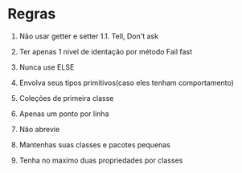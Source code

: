 # Regras

1. Não usar getter e setter
   1.1. Tell, Don't ask

2. Ter apenas 1 nivel de identação por método
   Fail fast
3. Nunca use ELSE
4. Envolva seus tipos primitivos(caso eles tenham comportamento)
5. Coleções de primeira classe
6. Apenas um ponto por linha
7. Não abrevie
8. Mantenhas suas classes e pacotes pequenas
9. Tenha no maximo duas propriedades por classes